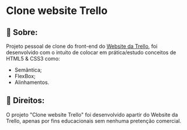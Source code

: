# Clone website Trello
## :book: Sobre:
Projeto pessoal de clone do front-end do <a href="https://trello.com/home">Website da Trello</a>, foi desenvolvido com o intuito de colocar em prática/estudo conceitos de HTML5 & CSS3 como:
 - Semântica;
 - FlexBox;
 - Alinhamentos.
## :memo: Direitos:
O projeto "Clone website Trello" foi desenvolvido apartir do Website da Trello, apenas por fins educacionais sem nenhuma pretenção comercial.
